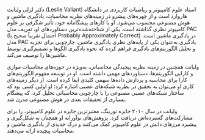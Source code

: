 دکتر لزلی ولیانت (Leslie Valiant) استاد علوم کامپیوتر و ریاضیات کاربردی در دانشگاه هاروارد است و از چهره‌های پیشرو در زمینه‌های نظریه محاسبات، یادگیری ماشین و هوش مصنوعی محسوب می‌شود. او با کارهای پیشگامانه خود، تأثیر شگرفی بر علوم کامپیوتر نظری گذاشته است. یکی از شناخته‌شده‌ترین دستاوردهای او، تعریف مدل PAC (احتمال تقریباً صحیح یا Probably Approximately Correct) در یادگیری ماشین است. مدل PAC یادگیری به‌عنوان یکی از پایه‌های نظری یادگیری ماشین، چارچوبی برای تجزیه و تحلیل الگوریتم‌های یادگیری فراهم کرده که نحوه یادگیری الگوها و تصمیم‌گیری توسط ماشین‌ها را توصیف می‌کند.

ولیانت همچنین در زمینه نظریه پیچیدگی محاسباتی، به‌ویژه در حوزه‌های محاسبات موازی و کارایی الگوریتم‌ها، دستاوردهای مهمی داشته است. او در توسعه مفهوم الگوریتم‌های کارا برای محاسبه و پردازش داده‌ها سهمی کلیدی ایفا کرده است. از دیگر زمینه‌های کاری او می‌توان به تحقیق در نظریه شبکه‌های عصبی اشاره کرد؛ او اولین کسی بود که ساختار شبکه‌های عصبی مصنوعی را با چارچوبی محاسباتی تحلیل کرد، که پیشگام بسیاری از تحقیقات بعدی در هوش مصنوعی مدرن شد.

ولیانت در سال ۲۰۱۰ جایزه تورینگ، معتبرترین جایزه در علوم کامپیوتر، را برای مشارکت‌های گسترده‌اش دریافت کرد. پژوهش‌های نوآورانه او همچنان به شکل‌گیری و پیشبرد مرزهای دانش در علوم کامپیوتر کمک می‌کنند و درک جدیدی از یادگیری ماشین و محاسبات پیچیده ارائه می‌دهند.
